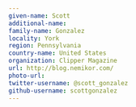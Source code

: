 ```yaml
---
given-name: Scott	
additional-name: 
family-name: Gonzalez
locality: York 
region: Pennsylvania
country-name: United States
organization: Clipper Magazine
url: http://blog.nemikor.com/
photo-url: 
twitter-username: @scott_gonzalez
github-username: scottgonzalez
---
```

